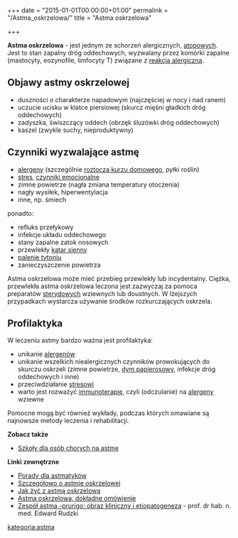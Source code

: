 +++
date = "2015-01-01T00:00:00+01:00"
permalink = "/Astma_oskrzelowa/"
title = "Astma oskrzelowa"

+++

**Astma oskrzelowa** - jest jednym ze schorzeń alergicznych, [atopowych](/atopedia/Atopia "wikilink"). Jest to stan zapalny dróg oddechowych, wyzwalany przez komórki zapalne (mastocyty, eozynofile, limfocyty T) związane z [reakcją alergiczną](/atopedia/Reakcja_alergiczna "wikilink").

Objawy astmy oskrzelowej
------------------------

-   duszności o charakterze napadowym (najczęściej w nocy i nad ranem)
-   uczucie ucisku w klatce piersiowej (skurcz mięśni gładkich dróg oddechowych)
-   zadyszka, świszczący oddech (obrzęk śluzówki dróg oddechowych)
-   kaszel (zwykle suchy, nieproduktywny)

Czynniki wyzwalające astmę
--------------------------

-   [alergeny](/atopedia/Alergen "wikilink") (szczególnie [roztocza kurzu domowego](/atopedia/Roztocze_kurzu_domowego "wikilink"), pyłki roślin)
-   [stres](/atopedia/Stres "wikilink"), [czynniki emocjonalne](/atopedia/Psychika "wikilink")
-   zimne powietrze (nagła zmiana temperatury otoczenia)
-   nagły wysiłek, hiperwentylacja
-   inne, np. śmiech

ponadto:

-   refluks przełykowy
-   infekcje układu oddechowego
-   stany zapalne zatok nosowych
-   przewlekły [katar sienny](/atopedia/katar_sienny "wikilink")
-   [palenie tytoniu](/atopedia/Papierosy "wikilink")
-   zanieczyszczenie powietrza

Astma oskrzelowa może mieć przebieg przewlekły lub incydentalny. Ciężka, przewlekła astma oskrzelowa leczona jest zazwyczaj za pomoca preparatów [sterydowych](/atopedia/steryd "wikilink") wziewnych lub doustnych. W lżejszych przypadkach wystarcza używanie środków rozkurczających oskrzela.

Profilaktyka
------------

W leczeniu astmy bardzo ważna jest profilaktyka:

-   unikanie [alergenów](/atopedia/alergen "wikilink")
-   unikanie wszelkich niealergicznych czynników prowokujących do skurczu oskrzeli (zimne powietrze, [dym papierosowy](/atopedia/Papierosy "wikilink"), infekcje dróg oddechowych i inne)
-   przeciwdziałanie [stresowi](/atopedia/stres "wikilink")
-   warto jest rozważyć [immunoterapię](/atopedia/immunoterapia "wikilink"), czyli (odczulanie) na [alergeny](/atopedia/alergen "wikilink") wziewne

Pomocne mogą być również wykłady, podczas których omawiane są najnowsze metody leczenia i rehabilitacji.

**Zobacz także**

-   [Szkoły dla osób chorych na astmę](/atopedia/Szkoły_dla_osób_chorych_na_astmę "wikilink")

**Linki zewnętrzne**

-   [Porady dla astmatyków](http://www.resmedica.pl/zdart12009.html)
-   [Szczegółowo o astmie oskrzelowej](http://www.resmedica.pl/astma.html)
-   [Jak żyć z astmą oskrzelową](http://www.resmedica.pl/zdart12993.html)
-   [Astma oskrzelowa, dokładne omówienie](http://www.astma.dzg.pl/)
-   [Zespół astma -prurigo: obraz kliniczny i etiopatogeneza](http://www.alergia.org.pl/lek/archiwum/01_03/zespol.html) - prof. dr hab. n. med. Edward Rudzki

[kategoria:astma](/atopedia/kategoria:astma "wikilink")